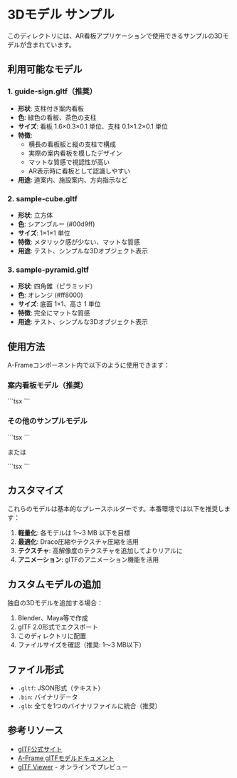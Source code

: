 # 3Dモデル サンプル

このディレクトリには、AR看板アプリケーションで使用できるサンプルの3Dモデルが含まれています。

## 利用可能なモデル

### 1. guide-sign.gltf（推奨）
- **形状**: 支柱付き案内看板
- **色**: 緑色の看板、茶色の支柱
- **サイズ**: 看板 1.6×0.3×0.1 単位、支柱 0.1×1.2×0.1 単位
- **特徴**:
  - 横長の看板板と縦の支柱で構成
  - 実際の案内看板を模したデザイン
  - マットな質感で視認性が高い
  - AR表示時に看板として認識しやすい
- **用途**: 道案内、施設案内、方向指示など

### 2. sample-cube.gltf
- **形状**: 立方体
- **色**: シアンブルー (#00d9ff)
- **サイズ**: 1×1×1 単位
- **特徴**: メタリック感が少ない、マットな質感
- **用途**: テスト、シンプルな3Dオブジェクト表示

### 3. sample-pyramid.gltf
- **形状**: 四角錐（ピラミッド）
- **色**: オレンジ (#ff8000)
- **サイズ**: 底面 1×1、高さ 1 単位
- **特徴**: 完全にマットな質感
- **用途**: テスト、シンプルな3Dオブジェクト表示

## 使用方法

A-Frameコンポーネント内で以下のように使用できます：

### 案内看板モデル（推奨）

\`\`\`tsx
<a-entity
  gltf-model="/models/guide-sign.gltf"
  position="0 0 0"
  scale="1 1 1"
/>
\`\`\`

### その他のサンプルモデル

\`\`\`tsx
<a-entity
  gltf-model="/models/sample-cube.gltf"
  position="0 0 0"
  scale="1 1 1"
/>
\`\`\`

または

\`\`\`tsx
<a-entity
  gltf-model="/models/sample-pyramid.gltf"
  position="0 0 0"
  scale="1 1 1"
/>
\`\`\`

## カスタマイズ

これらのモデルは基本的なプレースホルダーです。本番環境では以下を推奨します：

1. **軽量化**: 各モデルは 1〜3 MB 以下を目標
2. **最適化**: Draco圧縮やテクスチャ圧縮を活用
3. **テクスチャ**: 高解像度のテクスチャを追加してよりリアルに
4. **アニメーション**: glTFのアニメーション機能を活用

## カスタムモデルの追加

独自の3Dモデルを追加する場合：

1. Blender、Maya等で作成
2. glTF 2.0形式でエクスポート
3. このディレクトリに配置
4. ファイルサイズを確認（推奨: 1〜3 MB以下）

## ファイル形式

- `.gltf`: JSON形式（テキスト）
- `.bin`: バイナリデータ
- `.glb`: 全てを1つのバイナリファイルに統合（推奨）

## 参考リソース

- [glTF公式サイト](https://www.khronos.org/gltf/)
- [A-Frame glTFモデルドキュメント](https://aframe.io/docs/1.4.0/components/gltf-model.html)
- [glTF Viewer](https://gltf-viewer.donmccurdy.com/) - オンラインでプレビュー
